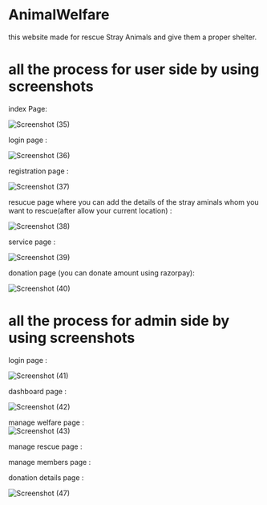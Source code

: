 # AnimalWelfare
this website made for rescue Stray Animals and give them a proper shelter.
# all the process for user side by using screenshots
index Page:<br>

![Screenshot (35)](https://github.com/sayan39/AnimalWelfare/assets/118959230/9cf9ee05-f12b-4ab1-a943-dc574cdd3ea3)

login page :<br>

![Screenshot (36)](https://github.com/sayan39/AnimalWelfare/assets/118959230/dd40c9b8-ca1e-459f-8cdf-3feee4e55a30)

registration page :<br>

![Screenshot (37)](https://github.com/sayan39/AnimalWelfare/assets/118959230/d15038a8-5a9f-413a-927f-ed2f6b043811)

resucue page where you can add the details of the stray aminals whom you want to rescue(after allow your current location) :<br>

![Screenshot (38)](https://github.com/sayan39/AnimalWelfare/assets/118959230/0992853b-c8c6-4daa-ba3e-63195559cbb5)

service page : <br>

![Screenshot (39)](https://github.com/sayan39/AnimalWelfare/assets/118959230/14fc1144-0758-4a54-9fc1-9cf04ac2003c)

donation page (you can donate amount using razorpay):<br>

![Screenshot (40)](https://github.com/sayan39/AnimalWelfare/assets/118959230/ce337d9c-67ee-4aba-9783-cb6a131f5454)

# all the process for admin side by using screenshots
login page :<br>

![Screenshot (41)](https://github.com/sayan39/AnimalWelfare/assets/118959230/7e9ac7af-118e-4b41-b0a1-4d56f2971e3e)

dashboard page : <br>

![Screenshot (42)](https://github.com/sayan39/AnimalWelfare/assets/118959230/2e63d367-af05-4381-a3e1-d5cbdd96c815)

manage welfare page :<br>
![Screenshot (43)](https://github.com/sayan39/AnimalWelfare/assets/118959230/687b9d00-57c8-496b-b4ce-f093e2946c56)

manage rescue page :<br>

manage members page :<br>

 donation details page :<br>

![Screenshot (47)](https://github.com/sayan39/AnimalWelfare/assets/118959230/04145b80-e30f-47a3-ab00-a186efd6f077)



